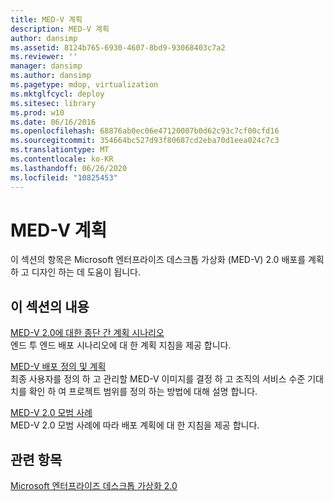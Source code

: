 ```yaml
---
title: MED-V 계획
description: MED-V 계획
author: dansimp
ms.assetid: 8124b765-6930-4607-8bd9-93068403c7a2
ms.reviewer: ''
manager: dansimp
ms.author: dansimp
ms.pagetype: mdop, virtualization
ms.mktglfcycl: deploy
ms.sitesec: library
ms.prod: w10
ms.date: 06/16/2016
ms.openlocfilehash: 68876ab0ec06e47120007b0d62c93c7cf00cfd16
ms.sourcegitcommit: 354664bc527d93f80687cd2eba70d1eea024c7c3
ms.translationtype: MT
ms.contentlocale: ko-KR
ms.lasthandoff: 06/26/2020
ms.locfileid: "10825453"
---
```

# MED-V 계획


이 섹션의 항목은 Microsoft 엔터프라이즈 데스크톱 가상화 (MED-V) 2.0 배포를 계획 하 고 디자인 하는 데 도움이 됩니다.

## 이 섹션의 내용


<a href="" id="end-to-end-planning-scenario-for-med-v-2-0"></a>[MED-V 2.0에 대한 종단 간 계획 시나리오](end-to-end-planning-scenario-for-med-v-20.md)  
엔드 투 엔드 배포 시나리오에 대 한 계획 지침을 제공 합니다.

<a href="" id="define-and-plan-your-med-v-deployment"></a>[MED-V 배포 정의 및 계획](define-and-plan-your-med-v-deployment.md)  
최종 사용자를 정의 하 고 관리할 MED-V 이미지를 결정 하 고 조직의 서비스 수준 기대치를 확인 하 여 프로젝트 범위를 정의 하는 방법에 대해 설명 합니다.

<a href="" id="med-v-2-0-best-practices"></a>[MED-V 2.0 모범 사례](med-v-20-best-practices.md)  
MED-V 2.0 모범 사례에 따라 배포 계획에 대 한 지침을 제공 합니다.

## 관련 항목


[Microsoft 엔터프라이즈 데스크톱 가상화 2.0](index.md)

 

 





